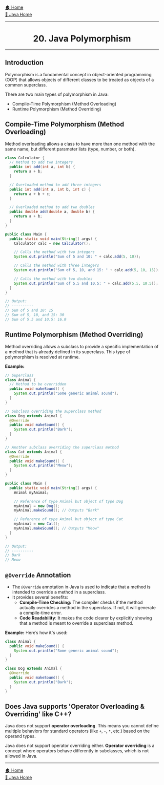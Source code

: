 [🏠 Home](../../../README.md) <br/>
[🍵 Java Home](../Java.md)

<hr/>

<h1 style="text-align: center">20. Java Polymorphism</h1>

<hr/>

## Introduction

Polymorphism is a fundamental concept in object-oriented programming (OOP) that allows objects of different classes to be treated as objects of a common superclass.

There are two main types of polymorphism in Java:

- Compile-Time Polymorphism (Method Overloading)
- Runtime Polymorphism (Method Overriding)

## Compile-Time Polymorphism (Method Overloading)

Method overloading allows a class to have more than one method with the same name, but different parameter lists (type, number, or both).

```java
class Calculator {
  // Method to add two integers
  public int add(int a, int b) {
    return a + b;
  }

  // Overloaded method to add three integers
  public int add(int a, int b, int c) {
    return a + b + c;
  }

  // Overloaded method to add two doubles
  public double add(double a, double b) {
    return a + b;
  }
}

public class Main {
  public static void main(String[] args) {
    Calculator calc = new Calculator();

    // Calls the method with two integers
    System.out.println("Sum of 5 and 10: " + calc.add(5, 10));

    // Calls the method with three integers
    System.out.println("Sum of 5, 10, and 15: " + calc.add(5, 10, 15));

    // Calls the method with two doubles
    System.out.println("Sum of 5.5 and 10.5: " + calc.add(5.5, 10.5));
  }
}

// Output:
// ----------
// Sum of 5 and 10: 15
// Sum of 5, 10, and 15: 30
// Sum of 5.5 and 10.5: 16.0
```

## Runtime Polymorphism (Method Overriding)

Method overriding allows a subclass to provide a specific implementation of a method that is already defined in its superclass. 
This type of polymorphism is resolved at runtime.

**Example:**
```java
// Superclass
class Animal {
  // Method to be overridden
  public void makeSound() {
    System.out.println("Some generic animal sound");
  }
}

// Subclass overriding the superclass method
class Dog extends Animal {
  @Override
  public void makeSound() {
    System.out.println("Bark");
  }
}

// Another subclass overriding the superclass method
class Cat extends Animal {
  @Override
  public void makeSound() {
    System.out.println("Meow");
  }
}

public class Main {
  public static void main(String[] args) {
    Animal myAnimal;

    // Reference of type Animal but object of type Dog
    myAnimal = new Dog();
    myAnimal.makeSound(); // Outputs "Bark"

    // Reference of type Animal but object of type Cat
    myAnimal = new Cat();
    myAnimal.makeSound(); // Outputs "Meow"
  }
}

// Output:
// ----------
// Bark
// Meow
```

## `@Override` Annotation

- The `@Override` annotation in Java is used to indicate that a method is intended to override a method in a superclass. 
- It provides several benefits:
  - **Compile-Time Checking:** The compiler checks if the method actually overrides a method in the superclass. If not, it will generate a compile-time error.
  - **Code Readability:** It makes the code clearer by explicitly showing that a method is meant to override a superclass method.

**Example:** Here’s how it's used:
```java
class Animal {
  public void makeSound() {
    System.out.println("Some generic animal sound");
  }
}

class Dog extends Animal {
  @Override
  public void makeSound() {
    System.out.println("Bark");
  }
}
```

## Does Java supports 'Operator Overloading & Overriding' like C++?

Java does not support **operator overloading**. This means you cannot define multiple behaviors for standard operators (like `+`, `-`, `*`, etc.) based on the operand types.

Java does not support operator overriding either. **Operator overriding** is a concept where operators behave differently in subclasses, which is not allowed in Java.

<hr/>

[🏠 Home](../../../README.md) <br/>
[🍵 Java Home](../Java.md)
